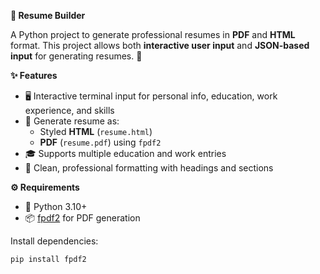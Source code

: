 **📝 Resume Builder**

A Python project to generate professional resumes in **PDF** and **HTML** format. This project allows both **interactive user input** and **JSON-based input** for generating resumes. 🚀

**✨ Features**
- 🖥️ Interactive terminal input for personal info, education, work experience, and skills  
- 📄 Generate resume as:
  - Styled **HTML** (`resume.html`)  
  - **PDF** (`resume.pdf`) using `fpdf2`  
- 🎓 Supports multiple education and work entries  
- 🎨 Clean, professional formatting with headings and sections  

**⚙️ Requirements**

- 🐍 Python 3.10+  
- 📦 [fpdf2](https://pypi.org/project/fpdf2/) for PDF generation  

Install dependencies:

```bash
pip install fpdf2
